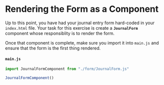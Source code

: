 # Rendering the Form as a Component

Up to this point, you have had your journal entry form hard-coded in your `index.html` file. Your task for this exercise is create a **`JournalForm`** component whose responsiblity is to render the form.

Once that component is complete, make sure you import it into `main.js` and ensure that the form is the first thing rendered.

#### `main.js`

```js
import JournalFormComponent from "./form/JournalForm.js"

JournalFormComponent()
```